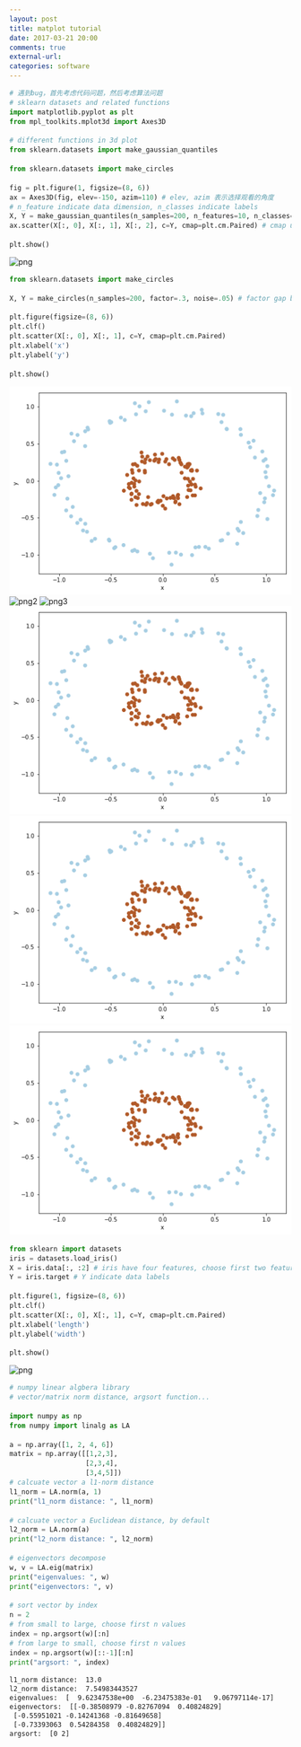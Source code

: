 ```yaml
---
layout: post
title: matplot tutorial
date: 2017-03-21 20:00
comments: true
external-url:
categories: software
---
```


```python
# 遇到bug，首先考虑代码问题，然后考虑算法问题
# sklearn datasets and related functions
import matplotlib.pyplot as plt
from mpl_toolkits.mplot3d import Axes3D

# different functions in 3d plot
from sklearn.datasets import make_gaussian_quantiles

from sklearn.datasets import make_circles

fig = plt.figure(1, figsize=(8, 6))
ax = Axes3D(fig, elev=-150, azim=110) # elev, azim 表示选择观看的角度
# n_feature indicate data dimension, n_classes indicate labels
X, Y = make_gaussian_quantiles(n_samples=200, n_features=10, n_classes=3) 
ax.scatter(X[:, 0], X[:, 1], X[:, 2], c=Y, cmap=plt.cm.Paired) # cmap use different(nicer) colors

plt.show()
```


![png](https://babahui.github.com/output_0_0.png)



```python
from sklearn.datasets import make_circles

X, Y = make_circles(n_samples=200, factor=.3, noise=.05) # factor gap between inner and outer

plt.figure(figsize=(8, 6))
plt.clf()
plt.scatter(X[:, 0], X[:, 1], c=Y, cmap=plt.cm.Paired)
plt.xlabel('x')
plt.ylabel('y')

plt.show()
```


![png1](../assets/output_1_0.png)
![png2](https://github.com/babahui/yorick/assets/output_1_0.png)
![png3](https://babahui.github.com/yorick/assets/output_1_0.png)
![png4](/assets/output_1_0.png)
![png5](output_1_0.png)
![png6](/_posts/output_1_0.png)






```python
from sklearn import datasets
iris = datasets.load_iris()
X = iris.data[:, :2] # iris have four features, choose first two features here
Y = iris.target # Y indicate data labels

plt.figure(1, figsize=(8, 6))
plt.clf()
plt.scatter(X[:, 0], X[:, 1], c=Y, cmap=plt.cm.Paired)
plt.xlabel('length')
plt.ylabel('width')

plt.show()
```


![png]("../assets/output_2_0.png")



```python
# numpy linear algbera library
# vector/matrix norm distance, argsort function...

import numpy as np
from numpy import linalg as LA

a = np.array([1, 2, 4, 6])
matrix = np.array([[1,2,3],
                   [2,3,4],
                   [3,4,5]])
# calcuate vector a l1-norm distance
l1_norm = LA.norm(a, 1)
print("l1_norm distance: ", l1_norm)

# calcuate vector a Euclidean distance, by default
l2_norm = LA.norm(a)
print("l2_norm distance: ", l2_norm)

# eigenvectors decompose
w, v = LA.eig(matrix)
print("eigenvalues: ", w)
print("eigenvectors: ", v)

# sort vector by index
n = 2
# from small to large, choose first n values
index = np.argsort(w)[:n]
# from large to small, choose first n values
index = np.argsort(w)[::-1][:n]
print("argsort: ", index)
```

    l1_norm distance:  13.0
    l2_norm distance:  7.54983443527
    eigenvalues:  [  9.62347538e+00  -6.23475383e-01   9.06797114e-17]
    eigenvectors:  [[-0.38508979 -0.82767094  0.40824829]
     [-0.55951021 -0.14241368 -0.81649658]
     [-0.73393063  0.54284358  0.40824829]]
    argsort:  [0 2]



```python

```
